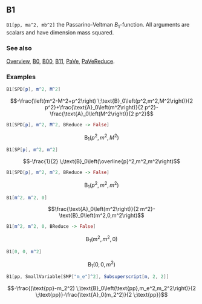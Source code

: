 ## B1

`B1[pp, ma^2, mb^2]` the Passarino-Veltman $B_1$-function. All arguments are scalars and have dimension mass squared.

### See also

[Overview](Extra/FeynCalc.md), [B0](B0.md), [B00](B00.md), [B11](B11.md), [PaVe](PaVe.md), [PaVeReduce](PaVeReduce.md).

### Examples

```mathematica
B1[SPD[p], m^2, M^2]
```

$$-\frac{\left(m^2-M^2+p^2\right) \;\text{B}_0\left(p^2,m^2,M^2\right)}{2 p^2}+\frac{\text{A}_0\left(m^2\right)}{2 p^2}-\frac{\text{A}_0\left(M^2\right)}{2 p^2}$$

```mathematica
B1[SPD[p], m^2, M^2, BReduce -> False]
```

$$\text{B}_1\left(p^2,m^2,M^2\right)$$

```mathematica
B1[SP[p], m^2, m^2]
```

$$-\frac{1}{2} \;\text{B}_0\left(\overline{p}^2,m^2,m^2\right)$$

```mathematica
B1[SPD[p], m^2, m^2, BReduce -> False]
```

$$\text{B}_1\left(p^2,m^2,m^2\right)$$

```mathematica
B1[m^2, m^2, 0]
```

$$\frac{\text{A}_0\left(m^2\right)}{2 m^2}-\text{B}_0\left(m^2,0,m^2\right)$$

```mathematica
B1[m^2, m^2, 0, BReduce -> False]
```

$$\text{B}_1\left(m^2,m^2,0\right)$$

```mathematica
B1[0, 0, m^2]
```

$$\text{B}_1\left(0,0,m^2\right)$$

```mathematica
B1[pp, SmallVariable[SMP["m_e"]^2], Subsuperscript[m, 2, 2]]
```

$$-\frac{(\text{pp}-m_2^2) \;\text{B}_0\left(\text{pp},m_e^2,m_2^2\right)}{2 \;\text{pp}}-\frac{\text{A}_0(m_2^2)}{2 \;\text{pp}}$$

